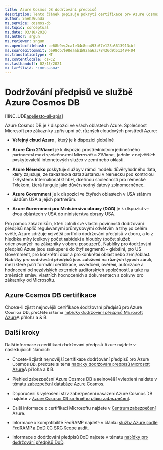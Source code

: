 ```yaml
---
title: Azure Cosmos DB dodržování předpisů
description: Tento článek popisuje pokrytí certifikace pro Azure Cosmos DB nabídky dodržování předpisů.
author: SnehaGunda
ms.service: cosmos-db
ms.topic: conceptual
ms.date: 03/18/2020
ms.author: sngun
ms.reviewer: sngun
ms.openlocfilehash: ce68b9e42ca1e34c8ea493b67e123a86139134bf
ms.sourcegitcommit: de98cb7b98eaab1b92aa6a378436d9d513494404
ms.translationtype: MT
ms.contentlocale: cs-CZ
ms.lasthandoff: 02/17/2021
ms.locfileid: "100555604"
---
```

# <a name="compliance-in-azure-cosmos-db"></a>Dodržování předpisů ve službě Azure Cosmos DB 
[!INCLUDE[appliesto-all-apis](includes/appliesto-all-apis.md)]

Azure Cosmos DB je k dispozici ve všech oblastech Azure. Společnost Microsoft pro zákazníky zpřístupní pět různých cloudových prostředí Azure:

* **Veřejný cloud Azure** , který je k dispozici globálně.

* **Azure Čína 21Vianet** je k dispozici prostřednictvím jedinečného partnerství mezi společnostmi Microsoft a 21Vianet, jedním z největších poskytovatelů internetových služeb v zemi nebo oblasti.

* **Azure Německo** poskytuje služby v rámci modelu důvěryhodného data, který zajišťuje, že zákaznická data zůstanou v Německu pod kontrolou T-Systems International GmbH, dceřinou společností pro německé Telekom, která funguje jako důvěryhodný datový zplnomocněnec.

* **Azure Government** je k dispozici ve čtyřech oblastech v USA státním úřadům USA a jejich partnerům. 

* **Azure Government pro Ministerstvo obrany (DOD)** je k dispozici ve dvou oblastech v USA do ministerstva obrany USA.

Pro pomoc zákazníkům, kteří splnili své vlastní povinnosti dodržování předpisů napříč regulovanými průmyslovými odvětvími a trhy po celém světě, Azure udržuje největší portfolio dodržování předpisů v oboru, a to z hlediska míry (celkový počet nabídek) a hloubky (počet služeb orientovaných na zákazníky v oboru posouzení).  Nabídky pro dodržování předpisů Azure jsou seskupené do čtyř segmentů – globální, pro US Government, pro konkrétní obor a pro konkrétní oblast nebo zemi/oblast.  Nabídky pro dodržování předpisů jsou založené na různých typech záruk, mezi které patří formální certifikace, osvědčení, ověření, autorizace a hodnocení od nezávislých externích auditorských společností, a také na změnách smluv, vlastních hodnoceních a dokumentech s pokyny pro zákazníky od Microsoftu.

## <a name="azure-cosmos-db-certifications"></a>Azure Cosmos DB certifikace  

Chcete-li zjistit nejnovější certifikace dodržování předpisů pro Azure Cosmos DB, přečtěte si téma [nabídky dodržování předpisů Microsoft Azure](https://azure.microsoft.com/resources/microsoft-azure-compliance-offerings/)A příloha a & B.  

## <a name="next-steps"></a>Další kroky

Další informace o certifikaci dodržování předpisů Azure najdete v následujících článcích:

* Chcete-li zjistit nejnovější certifikace dodržování předpisů pro Azure Cosmos DB, přečtěte si téma [nabídky dodržování předpisů Microsoft Azure](https://azure.microsoft.com/resources/microsoft-azure-compliance-offerings/)A příloha a & B.  

* Přehled zabezpečení Azure Cosmos DB a nejnovější vylepšení najdete v tématu [zabezpečení databáze Azure Cosmos](database-security.md).

* Doporučení k vylepšení stav zabezpečení nasazení Azure Cosmos DB najdete v [Azure Cosmos DB směrného plánu zabezpečení](security-baseline.md). 

* Další informace o certifikaci Microsoftu najdete v [Centrum zabezpečení Azure](https://azure.microsoft.com/support/trust-center/).

* Informace o kompatibilitě FedRAMP najdete v článku [služby Azure podle FedRAMP a DoD CC SRG Scope audit](../azure-government/compliance/azure-services-in-fedramp-auditscope.md).

* Informace o dodržování předpisů DoD najdete v tématu [nabídky pro dodržování předpisů DoD](/microsoft-365/compliance/offering-dod-disa-l2-l4-l5).
